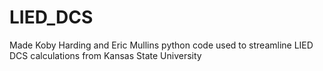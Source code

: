 # LIED_DCS
Made Koby Harding and Eric Mullins
python code used to streamline LIED DCS calculations from Kansas State University
